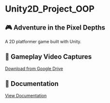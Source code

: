 # Unity2D_Project_OOP

## 🎮 Adventure in the Pixel Depths
A 2D platformer game built with Unity.   

## 🎥 Gameplay Video Captures
[Download from Google Drive](https://drive.google.com/drive/folders/17LHxkvQZY22GQ8m4Xz0fbAGOejFdYZ5l)

## 📄 Documentation
[View Documentation](https://drive.google.com/file/d/1LvQ1AUvmzIqxa85xioFbiJjRKNnMs3fd/view?usp=drivesdk)
